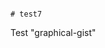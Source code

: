                                                                                                                                                                                                                                                                                                                                                                                                       # test7
Test "graphical-gist"